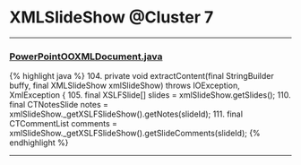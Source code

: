 # XMLSlideShow @Cluster 7

***

### [PowerPointOOXMLDocument.java](https://searchcode.com/codesearch/view/126168430/)
{% highlight java %}
104. private void extractContent(final StringBuilder buffy, final XMLSlideShow xmlSlideShow) throws IOException, XmlException {
105.   final XSLFSlide[] slides = xmlSlideShow.getSlides();
110.     final CTNotesSlide notes = xmlSlideShow._getXSLFSlideShow().getNotes(slideId);
111.     final CTCommentList comments = xmlSlideShow._getXSLFSlideShow().getSlideComments(slideId);
{% endhighlight %}

***


